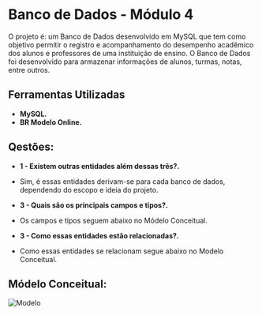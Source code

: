 # Banco de Dados - Módulo 4

  O projeto é: um Banco de Dados desenvolvido em MySQL que tem como objetivo permitir o registro e acompanhamento do desempenho acadêmico dos alunos e professores de uma instituição de ensino. O Banco de Dados foi desenvolvido para armazenar informações de alunos, turmas, notas, entre outros.


## Ferramentas Utilizadas
- **MySQL.**
- **BR Modelo Online.**

## Qestões:

- **1 - Existem outras entidades além dessas três?.**
- Sim, é essas entidades derivam-se para cada banco de dados, dependendo do escopo e ideia do projeto.

- **3 - Quais são os principais campos e tipos?.**
- Os campos e tipos seguem abaixo no Módelo Conceitual.

- **3 - Como essas entidades estão relacionadas?.**
- Como essas entidades se relacionam segue abaixo no Modelo Conceitual.

## Módelo Conceitual:

![Modelo](https://user-images.githubusercontent.com/116355056/221614504-54b4ea54-1b20-4ad6-a9e0-305958e3ee87.jpeg)
